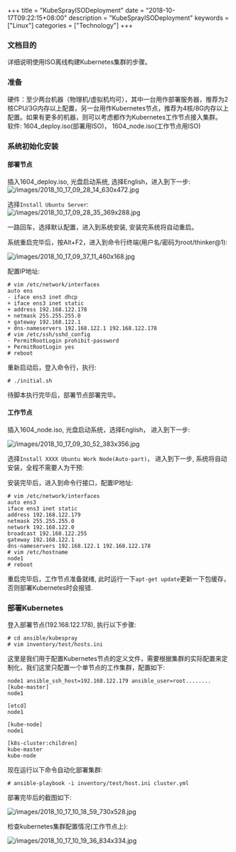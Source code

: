 +++
title = "KubeSprayISODeployment"
date = "2018-10-17T09:22:15+08:00"
description = "KubeSprayISODeployment"
keywords = ["Linux"]
categories = ["Technology"]
+++
### 文档目的
详细说明使用ISO离线构建Kubernetes集群的步骤。  

### 准备
硬件：至少两台机器（物理机/虚拟机均可），其中一台用作部署服务器，推荐为2核CPU/3G内存以上配置，另一台用作Kubernetes节点，推荐为4核/8G内存以上配置。如果有更多的机器，则可以考虑都作为Kubernetes工作节点接入集群。   
软件: 1604_deploy.iso(部署用ISO)， 1604_node.iso(工作节点用ISO)
### 系统初始化安装
#### 部署节点
插入1604_deploy.iso, 光盘启动系统, 选择English，进入到下一步:   
![/images/2018_10_17_09_28_14_630x472.jpg](/images/2018_10_17_09_28_14_630x472.jpg)

选择`Install Ubuntu Server`:    
![/images/2018_10_17_09_28_35_369x288.jpg](/images/2018_10_17_09_28_35_369x288.jpg)

一路回车，选择默认配置，进入到系统安装, 安装完系统将自动重启。    

系统重启完毕后，按Alt+F2，进入到命令行终端(用户名/密码为root/thinker@1):   

![/images/2018_10_17_09_37_11_460x168.jpg](/images/2018_10_17_09_37_11_460x168.jpg)

配置IP地址:    

```
# vim /etc/network/interfaces
auto ens
- iface ens3 inet dhcp
+ iface ens3 inet static
+ address 192.168.122.178
+ netmask 255.255.255.0
+ gateway 192.168.122.1
+ dns-nameservers 192.168.122.1 192.168.122.178
# vim /etc/ssh/sshd_config
- PermitRootLogin prohibit-password
+ PermitRootLogin yes
# reboot
```
重新启动后，登入命令行，执行:    

```
# ./initial.sh
```
待脚本执行完毕后，部署节点部署完毕。   


#### 工作节点
插入1604_node.iso, 光盘启动系统，选择English， 进入到下一步:    

![/images/2018_10_17_09_30_52_383x356.jpg](/images/2018_10_17_09_30_52_383x356.jpg)

选择`Install XXXX Ubuntu Work Node(Auto-part)`， 进入到下一步,
系统将自动安装，全程不需要人为干预:    

安装完毕后，进入到命令行接口，配置IP地址:    

```
# vim /etc/network/interfaces
auto ens3
iface ens3 inet static
address 192.168.122.179
netmask 255.255.255.0
network 192.168.122.0
broadcast 192.168.122.255
gateway 192.168.122.1
dns-nameservers 192.168.122.1 192.168.122.178
# vim /etc/hostname
node1
# reboot
```
重启完毕后，工作节点准备就绪, 此时运行一下`apt-get
update`更新一下包缓存，否则部署Kubernetes时会报错.   
### 部署Kubernetes
登入部署节点(192.168.122.178), 执行以下步骤:    

```
# cd ansible/kubespray
# vim inventory/test/hosts.ini
```
这里是我们用于配置Kubernetes节点的定义文件，需要根据集群的实际配置来定制化，我们这里只配置一个单节点的工作集群，配置如下:    

```
node1 ansible_ssh_host=192.168.122.179 ansible_user=root........
[kube-master]
node1

[etcd]
node1

[kube-node]
node1

[k8s-cluster:children]
kube-master
kube-node
```
现在运行以下命令自动化部署集群:    

```
# ansible-playbook -i inventory/test/host.ini cluster.yml
```

部署完毕后的截图如下:    

![/images/2018_10_17_10_18_59_730x528.jpg](/images/2018_10_17_10_18_59_730x528.jpg)

检查kubernetes集群配置情况(工作节点上):    

![/images/2018_10_17_10_19_36_834x334.jpg](/images/2018_10_17_10_19_36_834x334.jpg)

